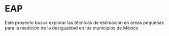 # EAP
Este proyecto busca explorar las técnicas de estimación en áreas pequeñas para la medición de la desigualdad en los municipios de México
